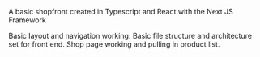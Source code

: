 A basic shopfront created in Typescript and React with the Next JS Framework

Basic layout and navigation working. Basic file structure and architecture set for front end. Shop page working and pulling in product list.